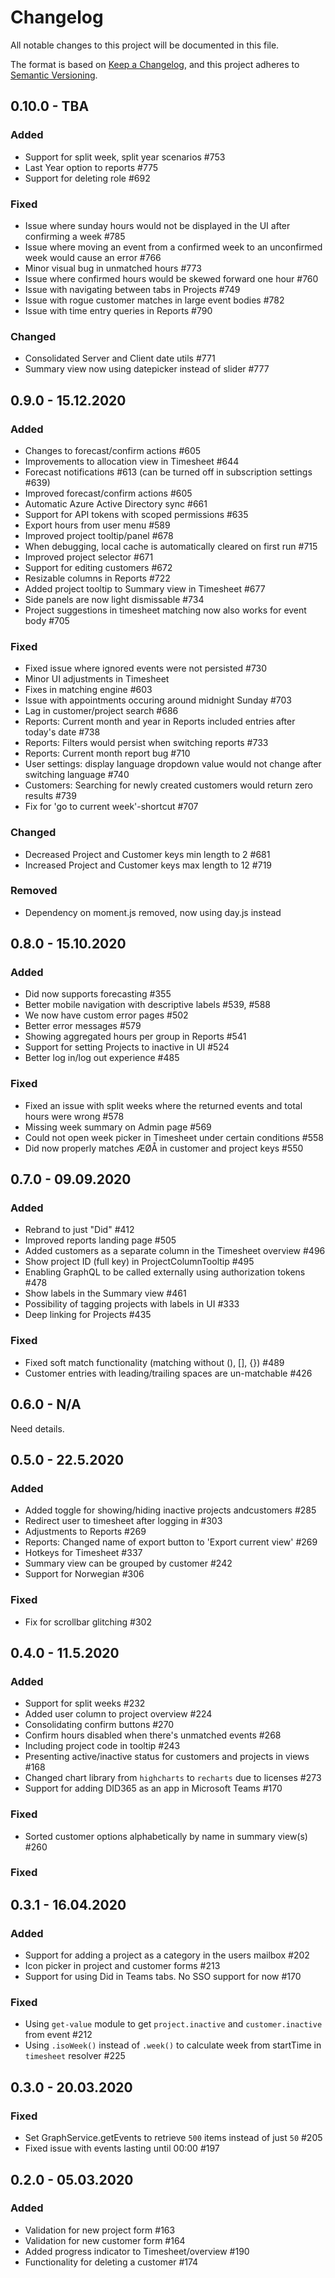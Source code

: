 # Changelog
All notable changes to this project will be documented in this file.

The format is based on [Keep a Changelog](https://keepachangelog.com/en/1.0.0/),
and this project adheres to [Semantic Versioning](https://semver.org/spec/v2.0.0.html).

## 0.10.0 - TBA
### Added
- Support for split week, split year scenarios #753
- Last Year option to reports #775
- Support for deleting role #692

### Fixed
- Issue where sunday hours would not be displayed in the UI after confirming a week #785
- Issue where moving an event from a confirmed week to an unconfirmed week would cause an error #766
- Minor visual bug in unmatched hours #773
- Issue where confirmed hours would be skewed forward one hour #760
- Issue with navigating between tabs in Projects #749
- Issue with rogue customer matches in large event bodies #782
- Issue with time entry queries in Reports #790

### Changed
- Consolidated Server and Client date utils #771
- Summary view now using datepicker instead of slider #777

## 0.9.0 - 15.12.2020
### Added
- Changes to forecast/confirm actions #605
- Improvements to allocation view in Timesheet #644
- Forecast notifications #613 (can be turned off in subscription settings #639)
- Improved forecast/confirm actions #605
- Automatic Azure Active Directory sync #661
- Support for API tokens with scoped permissions #635 
- Export hours from user menu #589
- Improved project tooltip/panel #678
- When debugging, local cache is automatically cleared on first run #715
- Improved project selector #671
- Support for editing customers #672
- Resizable columns in Reports #722
- Added project tooltip to Summary view in Timesheet #677
- Side panels are now light dismissable #734
- Project suggestions in timesheet matching now also works for event body #705

### Fixed
- Fixed issue where ignored events were not persisted #730
- Minor UI adjustments in Timesheet
- Fixes in matching engine #603
- Issue with appointments occuring around midnight Sunday #703
- Lag in customer/project search #686
- Reports: Current month and year in Reports included entries after today's date #738
- Reports: Filters would persist when switching reports #733
- Reports: Current month report bug #710
- User settings: display language dropdown value would not change after switching language #740
- Customers: Searching for newly created customers would return zero results #739
- Fix for 'go to current week'-shortcut #707

### Changed
- Decreased Project and Customer keys min length to 2 #681
- Increased Project and Customer keys max length to 12 #719

### Removed
- Dependency on moment.js removed, now using day.js instead

## 0.8.0 - 15.10.2020
### Added
- Did now supports forecasting #355
- Better mobile navigation with descriptive labels #539, #588
- We now have custom error pages #502
- Better error messages #579
- Showing aggregated hours per group in Reports #541
- Support for setting Projects to inactive in UI #524
- Better log in/log out experience #485

### Fixed
- Fixed an issue with split weeks where the returned events and total hours were wrong #578
- Missing week summary on Admin page #569 
- Could not open week picker in Timesheet under certain conditions #558
- Did now properly matches ÆØÅ in customer and project keys #550

## 0.7.0 - 09.09.2020
### Added
- Rebrand to just "Did" #412
- Improved reports landing page #505
- Added customers as a separate column in the Timesheet overview #496
- Show project ID (full key) in ProjectColumnTooltip #495
- Enabling GraphQL to be called externally using authorization tokens #478
- Show labels in the Summary view #461
- Possibility of tagging projects with labels in UI #333
- Deep linking for Projects #435

### Fixed
- Fixed soft match functionality (matching without (), [], {}) #489
- Customer entries with leading/trailing spaces are un-matchable #426

## 0.6.0 - N/A
Need details.

## 0.5.0 - 22.5.2020

### Added
- Added toggle for showing/hiding inactive projects andcustomers #285
- Redirect user to timesheet after logging in #303
- Adjustments to Reports #269 
- Reports: Changed name of export button to 'Export current view' #269
- Hotkeys for Timesheet #337
- Summary view can be grouped by customer #242
- Support for Norwegian #306

### Fixed
- Fix for scrollbar glitching #302 

## 0.4.0 - 11.5.2020

### Added
- Support for split weeks #232
- Added user column to project overview #224
- Consolidating confirm buttons #270
- Confirm hours disabled when there's unmatched events #268
- Including project code in tooltip #243
- Presenting active/inactive status for customers and projects in views #168
- Changed chart library from `highcharts` to `recharts` due to licenses #273
- Support for adding DID365 as an app in Microsoft Teams #170

### Fixed
- Sorted customer options alphabetically by name in summary view(s) #260

### Fixed

## 0.3.1 - 16.04.2020

### Added
- Support for adding a project as a category in the users mailbox #202
- Icon picker in project and customer forms #213
- Support for using Did in Teams tabs. No SSO support for now #170

### Fixed
- Using `get-value` module to get `project.inactive` and `customer.inactive` from event #212
- Using `.isoWeek()` instead of `.week()` to calculate week from startTime in `timesheet` resolver #225

## 0.3.0 - 20.03.2020

### Fixed
- Set GraphService.getEvents to retrieve `500` items instead of just `50` #205
- Fixed issue with events lasting until 00:00 #197

## 0.2.0 - 05.03.2020

### Added
- Validation for new project form #163
- Validation for new customer form #164
- Added progress indicator to Timesheet/overview #190
- Functionality for deleting a customer #174
